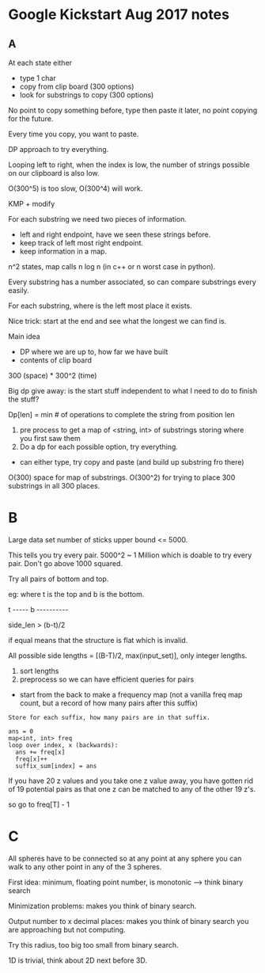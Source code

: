 # Google Kickstart Aug 2017 notes

## A

At each state either
- type 1 char
- copy from clip board (300 options)
- look for substrings to copy (300 options)

No point to copy something before, type then paste it later, no point copying for the future.

Every time you copy, you want to paste.

DP approach to try everything.

Looping left to right, when the index is low, the number of strings possible on our clipboard is also low.

O(300^5) is too slow, O(300^4) will work.

KMP + modify

For each substring we need two pieces of information.
- left and right endpoint, have we seen these strings before.
- keep track of left most right endpoint.
- keep information in a map.

n^2 states, map calls n log n (in c++ or n worst case in python).

Every substring has a number associated, so can compare substrings every easily.

For each substring, where is the left most place it exists.

Nice trick: start at the end and see what the longest we can find is.

Main idea
- DP where we are up to, how far we have built
- contents of clip board

300 (space) * 300^2 (time)

Big dp give away: is the start stuff independent to what I need to do to finish the stuff?

Dp[len] = min # of operations to complete the string from position len
1. pre process to get a map of <string, int> of substrings storing where you first saw them
2. Do a dp for each possible option, try everything.
  - can either type, try copy and paste (and build up substring fro there)


O(300) space for map of substrings.
O(300^2) for trying to place 300 substrings in all 300 places.

# B

Large data set number of sticks upper bound <= 5000.

This tells you try every pair.
5000^2 ~ 1 Million which is doable to try every pair.
Don't go above 1000 squared.

Try all pairs of bottom and top.

eg: where t is the top and b is the bottom.

  t -----
b ----------

side_len > (b-t)/2

if equal means that the structure is flat which is invalid.

All possible side lengths = [(B-T)/2, max(input_set)], only integer lengths.

1. sort lengths
2. preprocess so we can have efficient queries for pairs
- start from the back to make a frequency map (not a vanilla freq map count, but a record of how many pairs after this suffix)

```
Store for each suffix, how many pairs are in that suffix.

ans = 0
map<int, int> freq
loop over index, x (backwards):
  ans += freq[x]
  freq[x]++
  suffix_sum[index] = ans
```

If you have 20 z values and you take one z value away, you have gotten rid of 19 potential pairs as that one z can be matched to any of the other 19 z's.

so go to freq[T] - 1


# C

All spheres have to be connected so at any point at any sphere you can walk to any other point in any of the 3 spheres.

First idea: minimum, floating point number, is monotonic --> think binary search

Minimization problems: makes you think of binary search.

Output number to x decimal places: makes you think of binary search you are approaching but not computing.

Try this radius, too big too small from binary search.

1D is trivial, think about 2D next before 3D.
